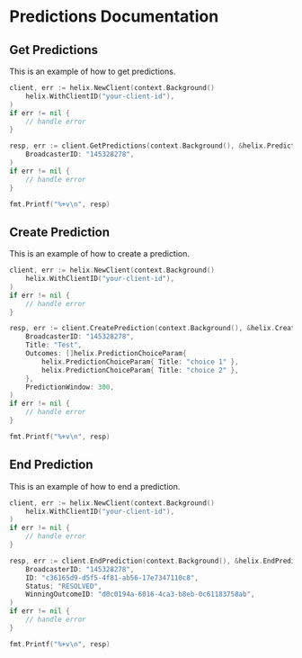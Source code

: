 # Predictions Documentation

## Get Predictions

This is an example of how to get predictions.

```go
client, err := helix.NewClient(context.Background()
    helix.WithClientID("your-client-id"),
)
if err != nil {
    // handle error
}

resp, err := client.GetPredictions(context.Background(), &helix.PredictionsParams{
    BroadcasterID: "145328278",
)
if err != nil {
    // handle error
}

fmt.Printf("%+v\n", resp)
```

## Create Prediction

This is an example of how to create a prediction.

```go
client, err := helix.NewClient(context.Background()
    helix.WithClientID("your-client-id"),
)
if err != nil {
    // handle error
}

resp, err := client.CreatePrediction(context.Background(), &helix.CreatePredictionParams{
    BroadcasterID: "145328278",
    Title: "Test",
    Outcomes: []helix.PredictionChoiceParam{
        helix.PredictionChoiceParam{ Title: "choice 1" },
        helix.PredictionChoiceParam{ Title: "choice 2" },
    },
    PredictionWindow: 300,
)
if err != nil {
    // handle error
}

fmt.Printf("%+v\n", resp)
```

## End Prediction

This is an example of how to end a prediction.

```go
client, err := helix.NewClient(context.Background()
    helix.WithClientID("your-client-id"),
)
if err != nil {
    // handle error
}

resp, err := client.EndPrediction(context.Background(), &helix.EndPredictionParams{
    BroadcasterID: "145328278",
    ID: "c36165d9-d5f5-4f81-ab56-17e7347110c8",
    Status: "RESOLVED",
    WinningOutcomeID: "d0c0194a-6016-4ca3-b8eb-0c61183758ab",
)
if err != nil {
    // handle error
}

fmt.Printf("%+v\n", resp)
```
